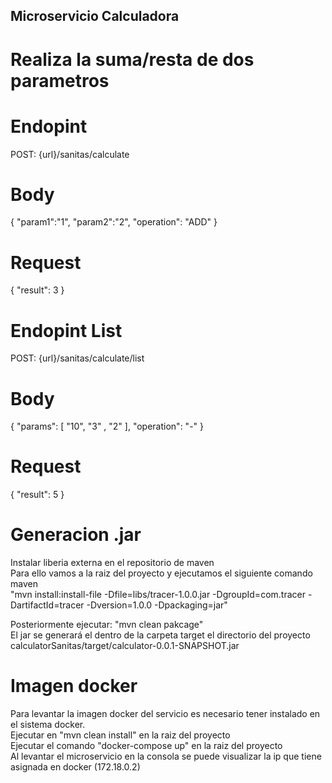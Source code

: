 ## Microservicio Calculadora
# Realiza la suma/resta de dos parametros

# Endopint
POST: {url}/sanitas/calculate


# Body
{
  "param1":"1",
  "param2":"2",
  "operation": "ADD"
}

# Request
{
    "result": 3
}

# Endopint List
POST: {url}/sanitas/calculate/list


# Body
{
  "params": [ "10", "3" , "2" ],
  "operation": "-"
}

# Request
{
    "result": 5
}

# Generacion .jar
Instalar liberia externa en el repositorio de maven <br/>
Para ello vamos a la raiz del proyecto y ejecutamos el siguiente comando maven<br/>
"mvn install:install-file -Dfile=libs/tracer-1.0.0.jar -DgroupId=com.tracer -DartifactId=tracer -Dversion=1.0.0 -Dpackaging=jar"<br/>


Posteriormente ejecutar: "mvn clean pakcage"<br/>
El jar se generará el dentro de la carpeta target el directorio del proyecto<br/>
calculatorSanitas/target/calculator-0.0.1-SNAPSHOT.jar<br/>

# Imagen docker 
Para levantar la imagen docker del servicio es necesario tener instalado en el sistema docker.<br/>
Ejecutar en "mvn clean install" en la raiz del proyecto<br/>
Ejecutar el comando "docker-compose up" en la raiz del proyecto<br/>
Al levantar el microservicio en la consola se puede visualizar la ip que tiene asignada en docker (172.18.0.2)<br/>
